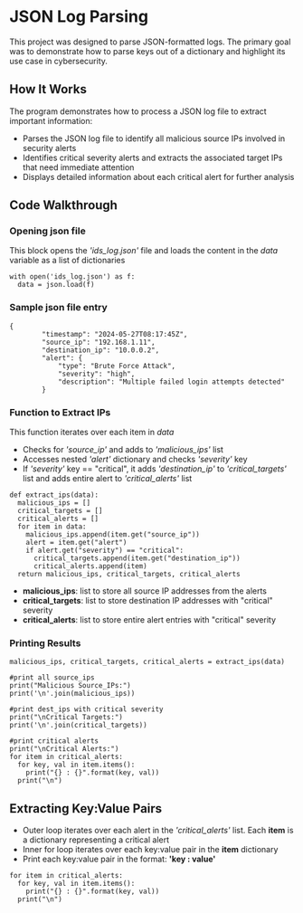 # JSON Log Parsing
This project was designed to parse JSON-formatted logs. The primary goal was to demonstrate how to parse keys out of a dictionary and highlight its use case in cybersecurity. 

## How It Works
The program demonstrates how to process a JSON log file to extract important information:
- Parses the JSON log file to identify all malicious source IPs involved in security alerts
- Identifies critical severity alerts and extracts the associated target IPs that need immediate attention
- Displays detailed information about each critical alert for further analysis

## Code Walkthrough
### Opening json file 
This block opens the *'ids_log.json'* file and loads the content in the *data* variable as a list of dictionaries
```
with open('ids_log.json') as f: 
  data = json.load(f)
```

### Sample json file entry
```
{
        "timestamp": "2024-05-27T08:17:45Z",
        "source_ip": "192.168.1.11",
        "destination_ip": "10.0.0.2",
        "alert": {
            "type": "Brute Force Attack",
            "severity": "high",
            "description": "Multiple failed login attempts detected"
        }
```

### Function to Extract IPs
This function iterates over each item in *data* 
- Checks for *'source_ip'* and adds to *'malicious_ips'* list
- Accesses nested *'alert'* dictionary and checks *'severity'* key
- If *'severity'* key == "critical", it adds *'destination_ip'* to *'critical_targets'* list and adds entire alert to *'critical_alerts'* list
```
def extract_ips(data):
  malicious_ips = []
  critical_targets = []
  critical_alerts = []
  for item in data:
    malicious_ips.append(item.get("source_ip"))
    alert = item.get("alert")
    if alert.get("severity") == "critical":
      critical_targets.append(item.get("destination_ip"))
      critical_alerts.append(item)
  return malicious_ips, critical_targets, critical_alerts
```
- **malicious_ips**: list to store all source IP addresses from the alerts
- **critical_targets**: list to store destination IP addresses with "critical" severity
- **critical_alerts**: list to store entire alert entries with "critical" severity

### Printing Results
```
malicious_ips, critical_targets, critical_alerts = extract_ips(data)

#print all source_ips 
print("Malicious Source_IPs:")
print('\n'.join(malicious_ips))

#print dest_ips with critical severity
print("\nCritical Targets:")
print('\n'.join(critical_targets))

#print critical alerts
print("\nCritical Alerts:")
for item in critical_alerts:
  for key, val in item.items():
    print("{} : {}".format(key, val))
  print("\n")
```

## Extracting Key:Value Pairs
- Outer loop iterates over each alert in the *'critical_alerts'* list. Each **item** is a dictionary representing a critical alert
- Inner for loop iterates over each key:value pair in the **item** dictionary
- Print each key:value pair in the format: **'key : value'**
```
for item in critical_alerts:
  for key, val in item.items():
    print("{} : {}".format(key, val))
  print("\n")
```
